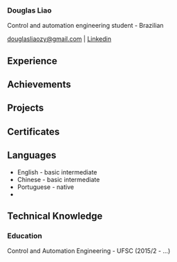 <h3>Douglas Liao </h3>

Control and automation engineering student - Brazilian

douglasliaozy@gmail.com | <a href="https://www.linkedin.com/in/douglas-liao-a90965117/">Linkedin</a>

<h2> Experience </h2>

<h2> Achievements </h2>
<h2> Projects </h2>
<h2> Certificates </h2>
<h2> Languages </h2>
<ul>
  <li>English - basic intermediate </<li>
  <li> Chinese - basic intermediate </li>
  <li> Portuguese - native <li>
</ul>
<h2> Technical Knowledge </h2>
<h3> Education </h3>
Control and Automation Engineering - UFSC (2015/2 - ...)



